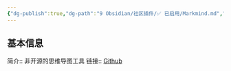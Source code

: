 ```yaml
---
{"dg-publish":true,"dg-path":"9 Obsidian/社区插件/✅ 已启用/Markmind.md","permalink":"/9 Obsidian/社区插件/✅ 已启用/Markmind/","created":"2025-07-31","updated":"2025-07-31"}
---
```



## 基本信息

简介:: 非开源的思维导图工具
链接:: [Github](https://github.com/MarkMindCkm/obsidian-markmind)